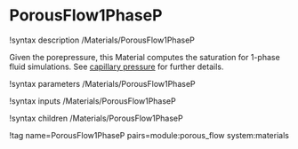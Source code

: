 # PorousFlow1PhaseP

!syntax description /Materials/PorousFlow1PhaseP

Given the porepressure, this Material computes the saturation for 1-phase fluid simulations.  See [capillary pressure](capillary_pressure.md) for further details.

!syntax parameters /Materials/PorousFlow1PhaseP

!syntax inputs /Materials/PorousFlow1PhaseP

!syntax children /Materials/PorousFlow1PhaseP

!tag name=PorousFlow1PhaseP pairs=module:porous_flow system:materials
